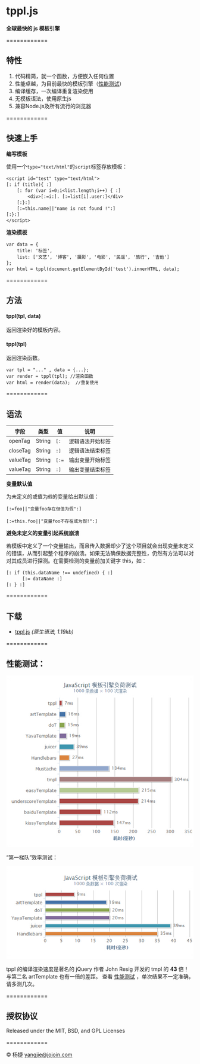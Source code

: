 tppl.js
=======

**全球最快的 js 模板引擎**

============

## 特性

1.	代码精简，就一个函数，方便嵌入任何位置
2.	性能卓越，为目前最快的模板引擎（[性能测试](http://yangjiepro.github.io/tppl/test/test.htm)）
3.	编译缓存，一次编译重复渲染使用
4.	无模板语法，使用原生js
5.	兼容Node.js及所有流行的浏览器

============

## 快速上手

**编写模板**

使用一个``type="text/html"``的``script``标签存放模板：
	
	<script id="test" type="text/html">
	[: if (title){ :]
		[: for (var i=0;i<list.length;i++) { :]
			<div>[:=i:]. [:=list[i].user:]</div>
		[:}:]
		[:=this.name||"name is not found !":]
	[:}:]
	</script>

**渲染模板**
	
	var data = {
		title: '标签',
		list: ['文艺', '博客', '摄影', '电影', '民谣', '旅行', '吉他']
	};
	var html = tppl(document.getElementById('test').innerHTML, data);

============

## 方法

#### tppl(tpl, data)

返回渲染好的模板内容。

#### tppl(tpl)

返回渲染函数。

	var tpl = "..." , data = {...};
	var render = tppl(tpl); //渲染函数
	var html = render(data);  //重复使用

============

## 语法

字段 | 类型 | 值| 说明
------------ | ------------- | ------------ | ------------
openTag | String | ``[:`` | 逻辑语法开始标签
closeTag | String | ``:]`` | 逻辑语法结束标签
valueTag | String | ``[:=`` | 输出变量开始标签
valueTag | String | ``:]`` | 输出变量结束标签

**变量默认值**

为未定义的或值为`假`的变量给出默认值：

	[:=foo||"变量foo存在但值为假":]
	
	[:=this.foo||"变量foo不存在或为假!":]

**避免未定义的变量引起系统崩溃**

若模板中定义了一个变量输出，而且传入数据却少了这个项目就会出现变量未定义的错误，从而引起整个程序的崩溃。如果无法确保数据完整性，仍然有方法可以对对其成员进行探测。在需要检测的变量前加关键字 this，如：

	[: if (this.dataName !== undefined) { :]
	      [:= dataName :]
	[: } :]

============

## 下载

* [tppl.js](https://github.com/yangjiePro/tppl/gh-pages/tppl.js) *(原生语法, 1.19kb)* 

============
	
## 性能测试：

![性能测试](test/all.jpg)

“第一梯队”效率测试：

![性能测试](test/some.jpg)

tppl 的编译渲染速度是著名的 jQuery 作者 John Resig 开发的 tmpl 的 **43** 倍！与第二名 artTemplate 也有一倍的差距。 查看 [性能测试](http://yangjiepro.github.io/tppl/test/test.htm) ，单次结果不一定准确，请多测几次。

============

## 授权协议

Released under the MIT, BSD, and GPL Licenses

============

© 杨捷 yangjie@jojoin.com
